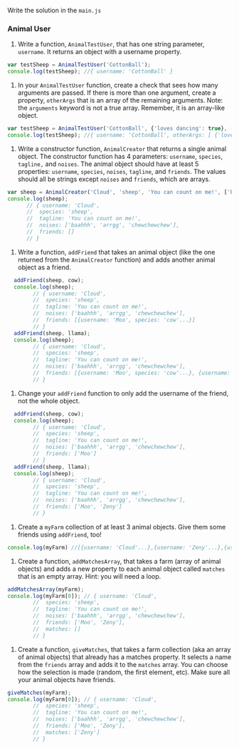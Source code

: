 Write the solution in the `main.js`

### Animal User

1. Write a function, `AnimalTestUser`, that has one string parameter, `username`. It returns an object with a username property.

  ```javascript
  var testSheep = AnimalTestUser('CottonBall');
  console.log(testSheep); //{ username: 'CottonBall' }
  ```

1. In your `AnimalTestUser` function, create a check that sees how many arguments are passed. If there is more than one argument, create a property, `otherArgs` that is an array of the remaining arguments. Note: the `arguments` keyword is not a true array. Remember, it is an array-like object.

  ```javascript
  var testSheep = AnimalTestUser('CottonBall', {'loves dancing': true}, [1,2,3] );
  console.log(testSheep); //{ username: 'CottonBall', otherArgs: [ {'loves dancing': true}, [1,2,3] ] }
  ```


1. Write a constructor function, `AnimalCreator` that returns a single animal object. The constructor function has 4 parameters: `username`, `species`, `tagline,` and `noises`. The animal object should have at least 5 properties: `username`, `species`, `noises`, `tagline`, and `friends`. The values should all be strings except `noises` and `friends`, which are arrays.

  ```javascript
  var sheep = AnimalCreator('Cloud', 'sheep', 'You can count on me!', ['baahhh', 'arrgg', 'chewchewchew']);
  console.log(sheep);
        // { username: 'Cloud',
        //  species: 'sheep',
        //  tagline: 'You can count on me!',
        //  noises: ['baahhh', 'arrgg', 'chewchewchew'],
        //  friends: []
        // }
  ```

1. Write a function, `addFriend` that takes an animal object (like the one returned from the `AnimalCreator` function) and adds another animal object as a friend.

  ```javascript
    addFriend(sheep, cow);
    console.log(sheep);
          // { username: 'Cloud',
          //  species: 'sheep',
          //  tagline: 'You can count on me!',
          //  noises: ['baahhh', 'arrgg', 'chewchewchew'],
          //  friends: [{username: 'Moo', species: 'cow'...}]
          // }
    addFriend(sheep, llama);
    console.log(sheep);
          // { username: 'Cloud',
          //  species: 'sheep',
          //  tagline: 'You can count on me!',
          //  noises: ['baahhh', 'arrgg', 'chewchewchew'],
          //  friends: [{username: 'Moo', species: 'cow'...}, {username: 'Zeny', species: 'llama'...}]
          // }
  ```

1. Change your `addFriend` function to only add the username of the friend, not the whole object.

  ```javascript
    addFriend(sheep, cow);
    console.log(sheep);
          // { username: 'Cloud',
          //  species: 'sheep',
          //  tagline: 'You can count on me!',
          //  noises: ['baahhh', 'arrgg', 'chewchewchew'],
          //  friends: ['Moo']
          // }
    addFriend(sheep, llama);
    console.log(sheep);
          // { username: 'Cloud',
          //  species: 'sheep',
          //  tagline: 'You can count on me!',
          //  noises: ['baahhh', 'arrgg', 'chewchewchew'],
          //  friends: ['Moo', 'Zeny']
          // }
  ```

1. Create a `myFarm` collection of at least 3 animal objects. Give them some friends using `addFriend`, too!

  ```javascript
  console.log(myFarm) //[{username: 'Cloud'...},{username: 'Zeny'...},{username: 'CottonBall'...}]
  ```

1. Create a function, `addMatchesArray`, that takes a farm (array of animal objects) and adds a new property to each animal object called `matches` that is an empty array. Hint: you will need a loop.

  ```javascript
  addMatchesArray(myFarm);
  console.log(myFarm[0]); // { username: 'Cloud',
          //  species: 'sheep',
          //  tagline: 'You can count on me!',
          //  noises: ['baahhh', 'arrgg', 'chewchewchew'],
          //  friends: ['Moo', 'Zeny'],
          //  matches: []
          // }
  ```

1. Create a function, `giveMatches`, that takes a farm collection (aka an array of animal objects) that already has a matches property. It selects a name from the `friends` array and adds it to the `matches` array. You can choose how the selection is made (random, the first element, etc). Make sure all your animal objects have friends.

  ```javascript
  giveMatches(myFarm);
  console.log(myFarm[0]); // { username: 'Cloud',
          //  species: 'sheep',
          //  tagline: 'You can count on me!',
          //  noises: ['baahhh', 'arrgg', 'chewchewchew'],
          //  friends: ['Moo', 'Zeny'],
          //  matches: ['Zeny']
          // }
  ```
